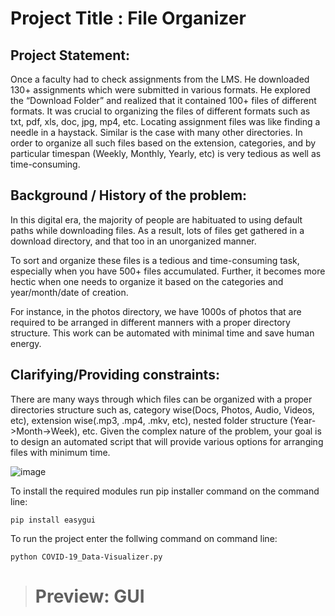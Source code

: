 
# Project Title : File Organizer


## Project Statement:

Once a faculty had to check assignments from the LMS. He downloaded 130+ assignments which were submitted in various formats. He explored the “Download Folder” and realized that it contained 100+ files of different formats. It was crucial to organizing the files of different formats such as txt, pdf, xls, doc, jpg, mp4, etc. Locating assignment files was like finding a needle in a haystack. Similar is the case with many other directories. In order to organize all such files based on the extension, categories, and by particular timespan (Weekly, Monthly, Yearly, etc) is very tedious as well as time-consuming.


## Background / History of the problem:

In this digital era, the majority of people are habituated to using default paths while downloading files. As a result, lots of files get gathered in a download directory, and that too in an unorganized manner.

To sort and organize these files is a tedious and time-consuming task, especially when you have 500+ files accumulated. Further, it becomes more hectic when one needs to organize it based on the categories and year/month/date of creation.

For instance, in the photos directory, we have 1000s of photos that are required to be arranged in different manners with a proper directory structure. This work can be automated with minimal time and save human energy.

## Clarifying/Providing constraints:
There are many ways through which files can be organized with a proper directories structure such as,
category wise(Docs, Photos, Audio, Videos, etc),
extension wise(.mp3, .mp4, .mkv, etc),
nested folder structure (Year->Month->Week), etc.
Given the complex nature of the problem, your goal is to design an automated script that will provide various options for arranging files with minimum time.

![image](https://user-images.githubusercontent.com/108461765/199776273-e51d9b11-8a31-40eb-b03e-1d7b3f565443.png)


To install the required modules run pip installer command on the command line:
```
pip install easygui
```

To run the project enter the follwing command on command line:
```
python COVID-19_Data-Visualizer.py
```

> <h1>Preview: GUI</h1>
